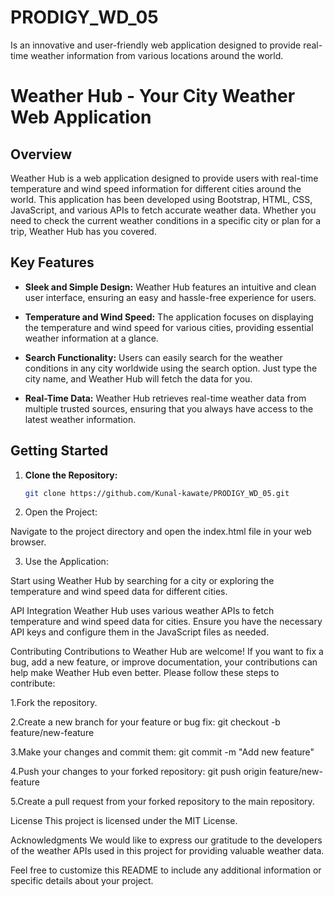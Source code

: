 # PRODIGY_WD_05
Is an innovative and user-friendly web application designed to provide real-time weather information from various locations around the world.
# Weather Hub - Your City Weather Web Application

## Overview

Weather Hub is a web application designed to provide users with real-time temperature and wind speed information for different cities around the world. This application has been developed using Bootstrap, HTML, CSS, JavaScript, and various APIs to fetch accurate weather data. Whether you need to check the current weather conditions in a specific city or plan for a trip, Weather Hub has you covered.

## Key Features

- **Sleek and Simple Design:** Weather Hub features an intuitive and clean user interface, ensuring an easy and hassle-free experience for users.

- **Temperature and Wind Speed:** The application focuses on displaying the temperature and wind speed for various cities, providing essential weather information at a glance.

- **Search Functionality:** Users can easily search for the weather conditions in any city worldwide using the search option. Just type the city name, and Weather Hub will fetch the data for you.

- **Real-Time Data:** Weather Hub retrieves real-time weather data from multiple trusted sources, ensuring that you always have access to the latest weather information.

## Getting Started

1. **Clone the Repository:**

   ```bash
   git clone https://github.com/Kunal-kawate/PRODIGY_WD_05.git

2. Open the Project:

Navigate to the project directory and open the index.html file in your web browser.

3. Use the Application:

Start using Weather Hub by searching for a city or exploring the temperature and wind speed data for different cities.

API Integration
Weather Hub uses various weather APIs to fetch temperature and wind speed data for cities. Ensure you have the necessary API keys and configure them in the JavaScript files as needed.

Contributing
Contributions to Weather Hub are welcome! If you want to fix a bug, add a new feature, or improve documentation, your contributions can help make Weather Hub even better. Please follow these steps to contribute:

1.Fork the repository.

2.Create a new branch for your feature or bug fix:
git checkout -b feature/new-feature

3.Make your changes and commit them:
git commit -m "Add new feature"

4.Push your changes to your forked repository:
git push origin feature/new-feature

5.Create a pull request from your forked repository to the main repository.

License
This project is licensed under the MIT License.

Acknowledgments
We would like to express our gratitude to the developers of the weather APIs used in this project for providing valuable weather data.

Feel free to customize this README to include any additional information or specific details about your project.
